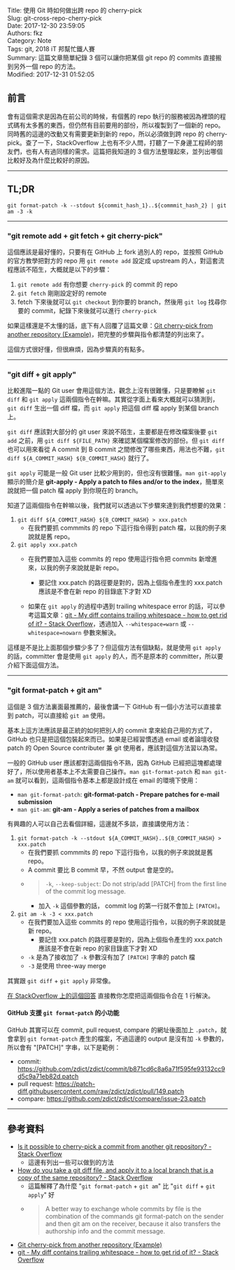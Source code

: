 Title: 使用 Git 時如何做出跨 repo 的 cherry-pick  
Slug: git-cross-repo-cherry-pick  
Date: 2017-12-30 23:59:05  
Authors: fkz  
Category: Note  
Tags: git, 2018 iT 邦幫忙鐵人賽  
Summary: 這篇文章簡單紀錄 3 個可以讓你把某個 git repo 的 commits 直接搬到另外一個 repo 的方法。  
Modified: 2017-12-31 01:52:05  
  
  
## 前言  
  
會有這個需求是因為在前公司的時候，有個舊的 repo 執行的服務被因為裡頭的程式碼有太多舊的東西，但仍然有目前要用的部份，所以複製到了一個新的 repo。同時舊的這邊的改動又有需要更新到新的 repo，所以必須做到跨 repo 的 cherry-pick。查了一下，StackOverflow 上也有不少人問，打聽了一下身邊工程師的朋友們，也有人有過同樣的需求。這篇把我知道的 3 個方法整理起來，並列出哪個比較好及為什麼比較好的原因。  
  
---  
  
## TL;DR  
  
`git format-patch -k --stdout ${commit_hash_1}..${commmit_hash_2} | git am -3 -k`  
  
---  
  
### "git remote add + git fetch + git cherry-pick"  
  
這個應該是最好懂的，只要有在 GitHub 上 fork 過別人的 repo，並按照 GitHub 的官方教學把對方的 repo 用 `git remote add` 設定成 upstream 的人，對這套流程應該不陌生，大概就是以下的步驟：  
  
1. `git remote add` 有你想要 `cherry-pick` 的 commit 的 repo  
2. `git fetch` 剛剛設定好的 remote  
3. fetch 下來後就可以 `git checkout` 到你要的 branch，然後用 `git log` 找尋你要的 commit，紀錄下來後就可以進行 `cherry-pick`  
  
如果這樣還是不太懂的話，底下有人回覆了這篇文章：[Git cherry-pick from another repository (Example)](https://coderwall.com/p/sgpksw/git-cherry-pick-from-another-repository)，把完整的步驟與指令都清楚的列出來了。  
  
這個方式很好懂，但很麻煩，因為步驟真的有點多。  
  
---  
  
### "git diff + git apply"  
  
比較進階一點的 Git user 會用這個方法，觀念上沒有很難懂，只是要瞭解 `git diff` 和 `git apply` 這兩個指令在幹嘛。其實從字面上看來大概就可以猜測到，`git diff` 生出一個 diff 檔，而 `git apply` 把這個 diff 檔 apply 到某個 branch 上。  
  
`git diff` 應該對大部分的 git user 來說不陌生，主要都是在修改檔案後要 `git add` 之前，用 `git diff ${FILE_PATH}` 來確認某個檔案修改的部份。但 `git diff` 也可以用來看從 A commit 到 B commit 之間修改了哪些東西，用法也不難，`git diff ${A_COMMIT_HASH} ${B_COMMIT_HASH}` 就行了。  
  
`git apply` 可能是一般 Git user 比較少用到的，但也沒有很難懂。`man git-apply` 顯示的簡介是 **git-apply - Apply a patch to files and/or to the index**，簡單來說就把一個 patch 檔 apply 到你現在的 branch。  
  
知道了這兩個指令在幹嘛以後，我們就可以透過以下步驟來達到我們想要的效果：  
  
1. `git diff ${A_COMMIT_HASH} ${B_COMMIT_HASH} > xxx.patch`  
	+ 在我們要抓 commmits 的 repo 下這行指令得到 patch 檔，以我的例子來說就是舊 repo。  
2. `git apply xxx.patch`  
	+ 在我們要加入這些 commits 的 repo 使用這行指令把 commits 新增進來，以我的例子來說就是新 repo。  
		+ 要記住 xxx.patch 的路徑要是對的，因為上個指令產生的 xxx.patch 應該是不會在新 repo 的目錄底下才對 XD  
  
	+ 如果在 `git apply` 的過程中遇到 trailing whitespace error 的話，可以參考這篇文章：[git - My diff contains trailing whitespace - how to get rid of it? - Stack Overflow](https://stackoverflow.com/questions/14509950/my-diff-contains-trailing-whitespace-how-to-get-rid-of-it)，透過加入 `--whitespace=warn` 或 `--whitespace=nowarn` 參數來解決。  
  
這樣是不是比上面那個步驟少多了？但這個方法有個缺點，就是使用 `git apply` 的話，committer 會是使用 `git apply` 的人，而不是原本的 committer，所以要介紹下面這個方法。  
  
---  
  
### "git format-patch + git am"  
  
這個是 3 個方法裏面最推薦的，最後會講一下 GitHub 有一個小方法可以直接拿到 patch，可以直接給 `git am` 使用。  
  
基本上這方法應該是最正統的如何把別人的 commit 拿來給自己用的方式了，GitHub 也只是把這個包裝起來而已。如果是已經習慣透過 email 或者論壇收發 patch 的 Open Source contributer 兼 git 使用者，應該對這個方法習以為常。  
  
一般的 GitHub user 應該都對這兩個指令不熟，因為 GitHub 已經把這塊都處理好了，所以使用者基本上不太需要自己操作。`man git-format-patch` 和 `man git-am` 就可以看到，這兩個指令基本上都是設計成在 email 的環境下使用：  
  
+ `man git-format-patch`: **git-format-patch - Prepare patches for e-mail submission**  
+ `man git-am`: **git-am - Apply a series of patches from a mailbox**  
  
有興趣的人可以自己去看個詳細，這邊就不多談，直接講使用方法：  
  
1. `git format-patch -k --stdout ${A_COMMIT_HASH}..${B_COMMIT_HASH} > xxx.patch`  
	+ 在我們要抓 commmits 的 repo 下這行指令，以我的例子來說就是舊 repo。  
	+ A commit 要比 B commit 早，不然 output 會是空的。  
	+ > `-k`, `--keep-subject`: Do not strip/add [PATCH] from the first line of the commit log message.  
		+ 加入 `-k` 這個參數的話， commit log 的第一行就不會加上 `[PATCH]`。  
2. `git am -k -3 < xxx.patch`  
	+ 在我們要加入這些 commits 的 repo 使用這行指令，以我的例子來說就是新 repo。  
		+ 要記住 xxx.patch 的路徑要是對的，因為上個指令產生的 xxx.patch 應該是不會在新 repo 的家目錄底下才對 XD  
	+ `-k` 是為了接收加了 `-k` 參數沒有加了 `[PATCH]` 字串的 patch 檔  
	+ `-3` 是使用 three-way merge  
  
其實跟 `git diff` + `git apply` 非常像。  
  
[在 StackOverflow 上的這個回答](https://stackoverflow.com/a/9507417) 直接教你怎麼把這兩個指令合在 1 行解決。  
  
  
#### GitHub 支援 `git format-patch` 的小功能  
  
GitHub 其實可以在 commit, pull request, compare 的網址後面加上 `.patch`，就會拿到 `git format-patch` 產生的檔案，不過這邊的 output 是沒有加 `-k` 參數的，所以會有 "[PATCH]" 字串，以下是範例：  
  
+ commit: <https://github.com/zdict/zdict/commit/b871cd6c8a6a71f595fe93132cc9d5c9a71eb82d.patch>  
+ pull request: <https://patch-diff.githubusercontent.com/raw/zdict/zdict/pull/149.patch>  
+ compare: <https://github.com/zdict/zdict/compare/issue-23.patch>  
  
---  
  
## 參考資料  
  
+ [Is it possible to cherry-pick a commit from another git repository? - Stack Overflow](https://stackoverflow.com/questions/5120038/is-it-possible-to-cherry-pick-a-commit-from-another-git-repository/9507417#9507417)  
    + 這邊有列出一些可以做到的方法  
+ [How do you take a git diff file, and apply it to a local branch that is a copy of the same repository? - Stack Overflow](https://stackoverflow.com/questions/12320863/how-do-you-take-a-git-diff-file-and-apply-it-to-a-local-branch-that-is-a-copy-o/12320940#12320940)  
    + 這篇解釋了為什麼 "`git format-patch` + `git am`" 比 "`git diff` + `git apply`" 好  
    + > A better way to exchange whole commits by file is the combination of the commands git format-patch on the sender and then git am on the receiver, because it also transfers the authorship info and the commit message.  
+ [Git cherry-pick from another repository (Example)](https://coderwall.com/p/sgpksw/git-cherry-pick-from-another-repository)  
+ [git - My diff contains trailing whitespace - how to get rid of it? - Stack Overflow](https://stackoverflow.com/questions/14509950/my-diff-contains-trailing-whitespace-how-to-get-rid-of-it)  
